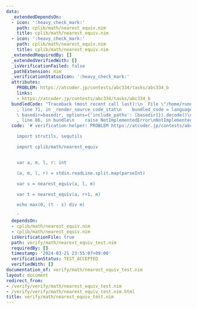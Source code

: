 ```yaml
---
data:
  _extendedDependsOn:
  - icon: ':heavy_check_mark:'
    path: cplib/math/nearest_equiv.nim
    title: cplib/math/nearest_equiv.nim
  - icon: ':heavy_check_mark:'
    path: cplib/math/nearest_equiv.nim
    title: cplib/math/nearest_equiv.nim
  _extendedRequiredBy: []
  _extendedVerifiedWith: []
  _isVerificationFailed: false
  _pathExtension: nim
  _verificationStatusIcon: ':heavy_check_mark:'
  attributes:
    PROBLEM: https://atcoder.jp/contests/abc334/tasks/abc334_b
    links:
    - https://atcoder.jp/contests/abc334/tasks/abc334_b
  bundledCode: "Traceback (most recent call last):\n  File \"/home/runner/.local/lib/python3.10/site-packages/onlinejudge_verify/documentation/build.py\"\
    , line 71, in _render_source_code_stat\n    bundled_code = language.bundle(stat.path,\
    \ basedir=basedir, options={'include_paths': [basedir]}).decode()\n  File \"/home/runner/.local/lib/python3.10/site-packages/onlinejudge_verify/languages/nim.py\"\
    , line 86, in bundle\n    raise NotImplementedError\nNotImplementedError\n"
  code: '# verification-helper: PROBLEM https://atcoder.jp/contests/abc334/tasks/abc334_b

    import strutils, sequtils

    import cplib/math/nearest_equiv


    var a, m, l, r: int

    (a, m, l, r) = stdin.readLine.split.map(parseInt)

    var s = nearest_equiv(a, l, m)

    var t = nearest_equiv(a, r+1, m)

    echo max(0, (t - s) div m)

    '
  dependsOn:
  - cplib/math/nearest_equiv.nim
  - cplib/math/nearest_equiv.nim
  isVerificationFile: true
  path: verify/math/nearest_equiv_test.nim
  requiredBy: []
  timestamp: '2024-03-21 23:55:07+09:00'
  verificationStatus: TEST_ACCEPTED
  verifiedWith: []
documentation_of: verify/math/nearest_equiv_test.nim
layout: document
redirect_from:
- /verify/verify/math/nearest_equiv_test.nim
- /verify/verify/math/nearest_equiv_test.nim.html
title: verify/math/nearest_equiv_test.nim
---
```

